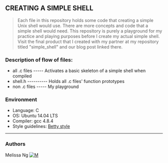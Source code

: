 ## CREATING A SIMPLE SHELL
> Each file in this repository holds some code that creating a simple Unix shell would use.
> There are more concepts and code that a simple shell would need. This repository
> is purely a playground for my practice and playing purposes before
> I create my actual simple shell. Visit the final product that I created with my partner at
> my repository titled "simple_shell" and our blog post linked there.

### Description of flow of files:
* all .c files ----- Activates a basic skeleton of a simple shell when compiled
* shell.h ---------- Holds all .c files' function prototypes
* non .c files ----- My playground

### Environment
* Language: C
* OS: Ubuntu 14.04 LTS
* Compiler: gcc 4.8.4
* Style guidelines: [Betty style](https://github.com/holbertonschool/Betty/wiki)

---
### Authors
Melissa Ng [![M](https://upload.wikimedia.org/wikipedia/fr/thumb/c/c8/Twitter_Bird.svg/30px-Twitter_Bird.svg.png)](https://twitter.com/MelissaNg__)
